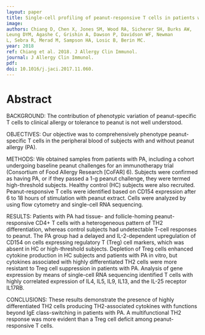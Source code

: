 ```yaml
---
layout: paper
title: Single-cell profiling of peanut-responsive T cells in patients with peanut allergy reveals heterogeneous effector TH2 subsets.
image: 
authors: Chiang D, Chen X, Jones SM, Wood RA, Sicherer SH, Burks AW,
Leung DYM, Agashe C, Grishin A, Dawson P, Davidson WF, Newman
L, Sebra R, Merad M, Sampson HA, Losic B, Berin MC.
year: 2018
ref: Chiang et al. 2018. J Allergy Clin Immunol.
journal: J Allergy Clin Immunol.
pdf: 
doi: 10.1016/j.jaci.2017.11.060.
---
```


# Abstract

BACKGROUND: The contribution of phenotypic variation of peanut-specific T cells
to clinical allergy or tolerance to peanut is not well understood.

OBJECTIVES: Our objective was to comprehensively phenotype peanut-specific T
cells in the peripheral blood of subjects with and without peanut allergy (PA).

METHODS: We obtained samples from patients with PA, including a cohort undergoing
baseline peanut challenges for an immunotherapy trial (Consortium of Food Allergy
Research [CoFAR] 6). Subjects were confirmed as having PA, or if they passed a
1-g peanut challenge, they were termed high-threshold subjects. Healthy control
(HC) subjects were also recruited. Peanut-responsive T cells were identified
based on CD154 expression after 6 to 18 hours of stimulation with peanut extract.
Cells were analyzed by using flow cytometry and single-cell RNA sequencing.

RESULTS: Patients with PA had tissue- and follicle-homing peanut-responsive CD4+ 
T cells with a heterogeneous pattern of TH2 differentiation, whereas control
subjects had undetectable T-cell responses to peanut. The PA group had a delayed 
and IL-2-dependent upregulation of CD154 on cells expressing regulatory T (Treg) 
cell markers, which was absent in HC or high-threshold subjects. Depletion of
Treg cells enhanced cytokine production in HC subjects and patients with PA
in vitro, but cytokines associated with highly differentiated TH2 cells were more
resistant to Treg cell suppression in patients with PA. Analysis of gene
expression by means of single-cell RNA sequencing identified T cells with highly 
correlated expression of IL4, IL5, IL9, IL13, and the IL-25 receptor IL17RB.

CONCLUSIONS: These results demonstrate the presence of highly differentiated TH2 
cells producing TH2-associated cytokines with functions beyond IgE
class-switching in patients with PA. A multifunctional TH2 response was more
evident than a Treg cell deficit among peanut-responsive T cells.